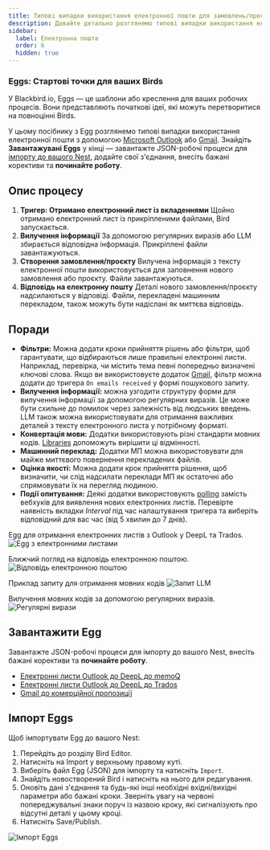 ```yaml
---
title: Типові випадки використання електронної пошти для замовлень/проєктів
description: Давайте детально розглянемо типові випадки використання електронної пошти
sidebar:
  label: Електронна пошта
  order: 6
  hidden: true
---
```


### Eggs: Стартові точки для ваших Birds

У Blackbird.io, Eggs — це шаблони або креслення для ваших робочих процесів. Вони представляють початкові ідеї, які можуть перетворитися на повноцінні Birds.

У цьому посібнику з Egg розглянемо типові випадки використання електронної пошти з допомогою [Microsoft Outlook](https://docs.blackbird.io/apps/microsoft-365-email-outlook/) або [Gmail](https://docs.blackbird.io/apps/gmail/). Знайдіть **Завантажувані Eggs** у кінці — завантажте JSON-робочі процеси для [імпорту до вашого Nest](https://docs.blackbird.io/eggs/emails/#importing-eggs), додайте свої з'єднання, внесіть бажані корективи та **починайте роботу**.

## Опис процесу

1. **Тригер: Отримано електронний лист із вкладеннями**
Щойно отримано електронний лист із прикріпленими файлами, Bird запускається.
2. **Вилучення інформації**
За допомогою регулярних виразів або LLM збирається відповідна інформація. Прикріплені файли завантажуються.
3. **Створення замовлення/проєкту**
Вилучена інформація з тексту електронної пошти використовується для заповнення нового замовлення або проєкту. Файли завантажуються.
4. **Відповідь на електронну пошту**
Деталі нового замовлення/проєкту надсилаються у відповіді. Файли, перекладені машинним перекладом, також можуть бути надіслані як миттєва відповідь.

## Поради

- **Фільтри:** Можна додати кроки прийняття рішень або фільтри, щоб гарантувати, що відбираються лише правильні електронні листи. Наприклад, перевірка, чи містить тема певні попередньо визначені ключові слова. Якщо ви використовуєте додаток [Gmail](https://docs.blackbird.io/apps/gmail/), фільтр можна додати до тригера `On emails received` у формі пошукового запиту.
- **Вилучення інформації:** можна узгодити структуру форми для вилучення інформації за допомогою регулярних виразів. Це може бути схильне до помилок через залежність від людських введень. LLM також можна використовувати для отримання важливих деталей з тексту електронного листа у потрібному форматі.
- **Конвертація мови:** Додатки використовують різні стандарти мовних кодів. [Libraries](https://docs.blackbird.io/concepts/libraries/) допоможуть вирішити ці відмінності.
- **Машинний переклад:** Додатки МП можна використовувати для майже миттєвого повернення перекладених файлів.
- **Оцінка якості:** Можна додати крок прийняття рішення, щоб визначити, чи слід надсилати переклади МП як остаточні або спрямовувати їх на перегляд людиною.
- **Події опитування:** Деякі додатки використовують [polling](https://docs.blackbird.io/concepts/triggers/#polling) замість вебхуків для виявлення нових електронних листів. Перевірте наявність вкладки _Interval_ під час налаштування тригера та виберіть відповідний для вас час (від 5 хвилин до 7 днів).

Egg для отримання електронних листів з Outlook у DeepL та Trados.
![Egg з електронними листами](~/assets/docs/eggs/Egg6_Outlook_DeepL_Trados.png)

Ближчий погляд на відповідь електронною поштою.
![Відповідь електронною поштою](~/assets/docs/eggs/Egg6_InstantReply.png)

Приклад запиту для отримання мовних кодів
![Запит LLM](~/assets/docs/eggs/Egg6_GetLanguageExample.png)

Вилучення мовних кодів за допомогою регулярних виразів.
![Регулярні вирази](~/assets/docs/eggs/Egg6_ExtractLanguagesRegex.png)

## Завантажити Egg

Завантажте JSON-робочі процеси для імпорту до вашого Nest, внесіть бажані корективи та **починайте роботу**.

- <a href="https://docs.blackbird.io/downloads/Outlook_MT_memoQ.json" download>Електронні листи Outlook до DeepL до memoQ</a>
- <a href="https://docs.blackbird.io//downloads/Outlook_MT_Trados.json" download>Електронні листи Outlook до DeepL до Trados</a>
- <a href="https://docs.blackbird.io//downloads/Gmail_to_quote.json" download>Gmail до комерційної пропозиції</a>

## Імпорт Eggs

Щоб імпортувати Egg до вашого Nest:

1. Перейдіть до розділу Bird Editor.
2. Натисніть на Import у верхньому правому куті.
3. Виберіть файл Egg (JSON) для імпорту та натисніть `Import`.
4. Знайдіть новостворений Bird і натисніть на нього для редагування.
5. Оновіть дані з'єднання та будь-які інші необхідні вхідні/вихідні параметри або бажані кроки. Зверніть увагу на червоні попереджувальні знаки поруч із назвою кроку, які сигналізують про відсутні деталі у цьому кроці.
6. Натисніть Save/Publish.

![Імпорт Eggs](~/assets/docs/eggs/ImportEggs.gif)